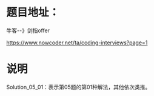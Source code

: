 
# 题目地址：
牛客--》剑指offer

https://www.nowcoder.net/ta/coding-interviews?page=1

# 说明

Solution_05_01：表示第05题的第01种解法，其他依次类推。